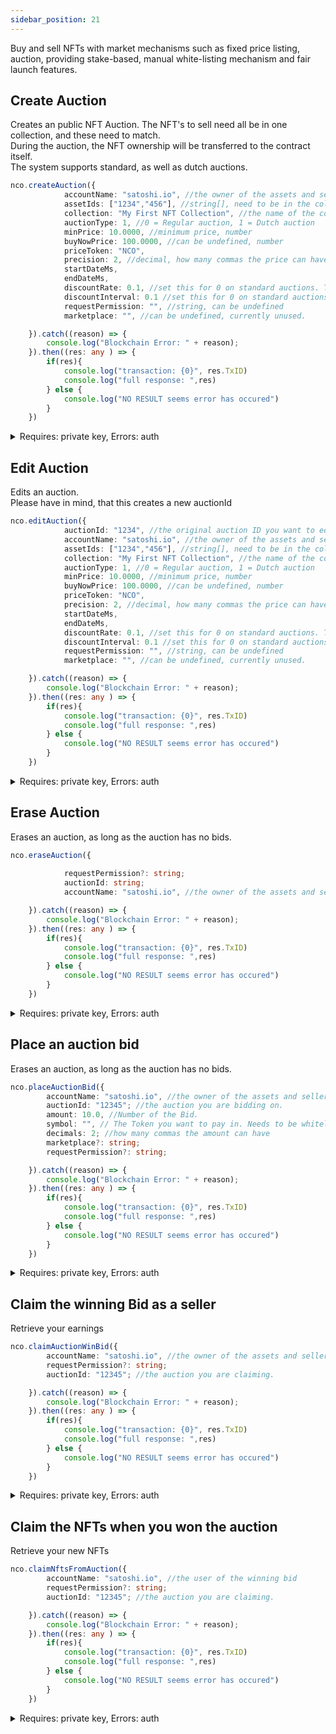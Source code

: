 ```yaml
---
sidebar_position: 21
---
```

Buy and sell NFTs with market mechanisms such as fixed price listing, auction, providing stake-based, manual white-listing mechanism and fair launch features.


## Create Auction
Creates an public NFT Auction.
The NFT's to sell need all be in one collection, and these need to match.  
During the auction, the NFT ownership will be transferred to the contract itself.  
The system supports standard, as well as dutch auctions. 
```typescript
nco.createAuction({ 
            accountName: "satoshi.io", //the owner of the assets and seller of the NFT's
            assetIds: ["1234","456"], //string[], need to be in the collection
            collection: "My First NFT Collection", //the name of the collection that contains the NFT's
            auctionType: 1, //0 = Regular auction, 1 = Dutch auction
            minPrice: 10.0000, //minimum price, number
            buyNowPrice: 100.0000, //can be undefined, number
            priceToken: "NCO", 
            precision: 2, //decimal, how many commas the price can have.
            startDateMs,
            endDateMs,
            discountRate: 0.1, //set this for 0 on standard auctions. The rate in which the price of a Dutch auction is droped (0 - 1). e.g. 10% = 0.1
            discountInterval: 0.1 //set this for 0 on standard auctions. The time interval in seconds in which the Dutch auction price is dropped. e.g. Price drop every hour = 3600
            requestPermission: "", //string, can be undefined
            marketplace: "", //can be undefined, currently unused.

    }).catch((reason) => {
        console.log("Blockchain Error: " + reason);
    }).then((res: any ) => {
        if(res){
            console.log("transaction: {0}", res.TxID)
            console.log("full response: ",res)
        } else {
            console.log("NO RESULT seems error has occured")
        }
    })
```

<details>

<summary>Requires: private key, Errors: auth</summary>

Requires: Authorization from Account 

Errors: 
- **"Error: Invalid checksum ..."**: Authentication Error - probably that payer & Payer private key do not match
- **"Error: transaction declares authority ..."**: Authentication Error - seems the payer and private key do not match.
- **"Error: Name should be less than 13 characters,..."**: Check Collection Name, Schema Name, Template Name to be only lowercase and less than 13 chars long.
- **"Error: assertion failure with message: collection names must be 12 characters long"**: Collection names must be exactly 12 char long and only contains lowercase characters or "."
- **"Error: assertion failure with message: When the collection name has a suffix, the suffix authorization is required"**:Remove the . characters from the name, or provide the authorization first.

</details>

## Edit Auction
Edits an auction.  
Please have in mind, that this creates a new auctionId  
```typescript
nco.editAuction({ 
            auctionId: "1234", //the original auction ID you want to edit. you need to be owner
            accountName: "satoshi.io", //the owner of the assets and seller of the NFT's
            assetIds: ["1234","456"], //string[], need to be in the collection
            collection: "My First NFT Collection", //the name of the collection that contains the NFT's
            auctionType: 1, //0 = Regular auction, 1 = Dutch auction
            minPrice: 10.0000, //minimum price, number
            buyNowPrice: 100.0000, //can be undefined, number
            priceToken: "NCO", 
            precision: 2, //decimal, how many commas the price can have.
            startDateMs,
            endDateMs,
            discountRate: 0.1, //set this for 0 on standard auctions. The rate in which the price of a Dutch auction is droped (0 - 1). e.g. 10% = 0.1
            discountInterval: 0.1 //set this for 0 on standard auctions. The time interval in seconds in which the Dutch auction price is dropped. e.g. Price drop every hour = 3600
            requestPermission: "", //string, can be undefined
            marketplace: "", //can be undefined, currently unused.

    }).catch((reason) => {
        console.log("Blockchain Error: " + reason);
    }).then((res: any ) => {
        if(res){
            console.log("transaction: {0}", res.TxID)
            console.log("full response: ",res)
        } else {
            console.log("NO RESULT seems error has occured")
        }
    })
```

<details>

<summary>Requires: private key, Errors: auth</summary>

Requires: Authorization from Account 

Errors: 
- **"Error: Invalid checksum ..."**: Authentication Error - probably that payer & Payer private key do not match
- **"Error: transaction declares authority ..."**: Authentication Error - seems the payer and private key do not match.
- **"Error: Name should be less than 13 characters,..."**: Check Collection Name, Schema Name, Template Name to be only lowercase and less than 13 chars long.
- **"Error: assertion failure with message: collection names must be 12 characters long"**: Collection names must be exactly 12 char long and only contains lowercase characters or "."
- **"Error: assertion failure with message: When the collection name has a suffix, the suffix authorization is required"**:Remove the . characters from the name, or provide the authorization first.

</details>


## Erase Auction
Erases an auction, as long as the auction has no bids.  
```typescript
nco.eraseAuction({ 
    
            requestPermission?: string;
            auctionId: string;
            accountName: "satoshi.io", //the owner of the assets and seller of the NFT's

    }).catch((reason) => {
        console.log("Blockchain Error: " + reason);
    }).then((res: any ) => {
        if(res){
            console.log("transaction: {0}", res.TxID)
            console.log("full response: ",res)
        } else {
            console.log("NO RESULT seems error has occured")
        }
    })
```

<details>

<summary>Requires: private key, Errors: auth</summary>

Requires: Authorization from Account 

Errors: 
- **"Error: Invalid checksum ..."**: Authentication Error - probably that payer & Payer private key do not match
- **"Error: transaction declares authority ..."**: Authentication Error - seems the payer and private key do not match.

</details>


## Place an auction bid
Erases an auction, as long as the auction has no bids.  
```typescript
nco.placeAuctionBid({ 
        accountName: "satoshi.io", //the owner of the assets and seller of the NFT's
        auctionId: "12345"; //the auction you are bidding on.
        amount: 10.0, //Number of the Bid.
        symbol: "", // The Token you want to pay in. Needs to be whitelisted during CreateAuction
        decimals: 2; //how many commas the amount can have
        marketplace?: string;
        requestPermission?: string;

    }).catch((reason) => {
        console.log("Blockchain Error: " + reason);
    }).then((res: any ) => {
        if(res){
            console.log("transaction: {0}", res.TxID)
            console.log("full response: ",res)
        } else {
            console.log("NO RESULT seems error has occured")
        }
    })
```

<details>

<summary>Requires: private key, Errors: auth</summary>

Requires: Authorization from Account 

Errors: 
- **"Error: Invalid checksum ..."**: Authentication Error - probably that payer & Payer private key do not match
- **"Error: transaction declares authority ..."**: Authentication Error - seems the payer and private key do not match.

</details>


## Claim the winning Bid as a seller
Retrieve your earnings 
```typescript
nco.claimAuctionWinBid({ 
        accountName: "satoshi.io", //the owner of the assets and seller of the NFT's
        requestPermission?: string;
        auctionId: "12345"; //the auction you are claiming.

    }).catch((reason) => {
        console.log("Blockchain Error: " + reason);
    }).then((res: any ) => {
        if(res){
            console.log("transaction: {0}", res.TxID)
            console.log("full response: ",res)
        } else {
            console.log("NO RESULT seems error has occured")
        }
    })
```

<details>

<summary>Requires: private key, Errors: auth</summary>

Requires: Authorization from Account 

Errors: 
- **"Error: Invalid checksum ..."**: Authentication Error - probably that payer & Payer private key do not match
- **"Error: transaction declares authority ..."**: Authentication Error - seems the payer and private key do not match.

</details>


## Claim the NFTs when you won the auction
Retrieve your new NFTs   
```typescript
nco.claimNftsFromAuction({ 
        accountName: "satoshi.io", //the user of the winning bid
        requestPermission?: string;
        auctionId: "12345"; //the auction you are claiming.

    }).catch((reason) => {
        console.log("Blockchain Error: " + reason);
    }).then((res: any ) => {
        if(res){
            console.log("transaction: {0}", res.TxID)
            console.log("full response: ",res)
        } else {
            console.log("NO RESULT seems error has occured")
        }
    })
```

<details>

<summary>Requires: private key, Errors: auth</summary>

Requires: Authorization from Account 

Errors: 
- **"Error: Invalid checksum ..."**: Authentication Error - probably that payer & Payer private key do not match
- **"Error: transaction declares authority ..."**: Authentication Error - seems the payer and private key do not match.

</details>